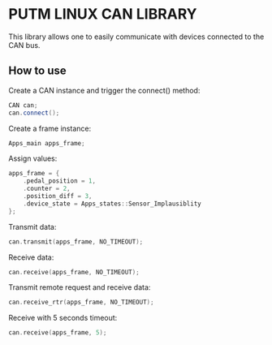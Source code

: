 # PUTM LINUX CAN LIBRARY
This library allows one to easily communicate with devices connected to the CAN bus.

## How to use
Create a CAN instance and trigger the connect() method:
```cpp
CAN can;
can.connect();
```
Create a frame instance:
```cpp
Apps_main apps_frame;
```
Assign values:
```cpp
apps_frame = {
    .pedal_position = 1,
    .counter = 2,
    .position_diff = 3,
    .device_state = Apps_states::Sensor_Implausiblity
};
```
Transmit data:
```cpp
can.transmit(apps_frame, NO_TIMEOUT);
```
Receive data:
```cpp
can.receive(apps_frame, NO_TIMEOUT);
```
Transmit remote request and receive data:
```cpp
can.receive_rtr(apps_frame, NO_TIMEOUT);
```
Receive with 5 seconds timeout:
```cpp
can.receive(apps_frame, 5);
```
